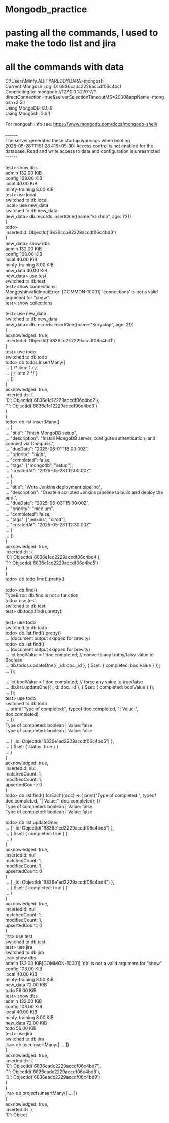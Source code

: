 # Mongodb_practice

# pasting all the commands, I used to make the todo list and jira


# all the commands with data



C:\Users\Minfy.ADITYAREDDYDARA&gt;mongosh<br>
Current Mongosh Log ID: 6836cadc2229accdf06c4bcf<br>
Connecting to:          mongodb://127.0.0.1:27017/?directConnection=true&amp;serverSelectionTimeoutMS=2000&amp;appName=mongosh+2.5.1<br>
Using MongoDB:          8.0.9<br>
Using Mongosh:          2.5.1<br>
<br>
For mongosh info see: https://www.mongodb.com/docs/mongodb-shell/<br>
<br>
------<br>
   The server generated these startup warnings when booting<br>
   2025-05-28T11:51:28.416+05:30: Access control is not enabled for the database. Read and write access to data and configuration is unrestricted<br>
------<br>
<br>
test&gt; show dbs<br>
admin           132.00 KiB<br>
config          108.00 KiB<br>
local            40.00 KiB<br>
minfy-training    8.00 KiB<br>
test&gt; use local<br>
switched to db local<br>
local&gt; use new_data<br>
switched to db new_data<br>
new_data&gt; db.records.insertOne({name:"krishna", age: 22})<br>
{<br>
todo&gt;<br>
  insertedId: ObjectId('6836ccb82229accdf06c4bd0')<br>
}<br>
new_data&gt; show dbs<br>
admin           132.00 KiB<br>
config          108.00 KiB<br>
local            40.00 KiB<br>
minfy-training    8.00 KiB<br>
new_data         40.00 KiB<br>
new_data&gt; use test<br>
switched to db test<br>
test&gt; show connections<br>
MongoshInvalidInputError: [COMMON-10001] 'connections' is not a valid argument for "show".<br>
test&gt; show collections<br>
<br>
test&gt; use new_data<br>
switched to db new_data<br>
new_data&gt; db.records.insertOne({name:"Suryatop", age: 21})<br>
{<br>
  acknowledged: true,<br>
  insertedId: ObjectId('6836cd2c2229accdf06c4bd1')<br>
}<br>
test&gt; use todo<br>
switched to db todo<br>
todo&gt; db.todos.insertMany([<br>
...   { /* item 1 */ },<br>
...   { /* item 2 */ }<br>
... ])<br>
{<br>
  acknowledged: true,<br>
  insertedIds: {<br>
    '0': ObjectId('6836e1c12229accdf06c4bd2'),<br>
    '1': ObjectId('6836e1c12229accdf06c4bd3')<br>
  }<br>
}<br>
todo&gt; db.list.insertMany([<br>
...   {<br>
...     "title": "Finish MongoDB setup",<br>
...     "description": "Install MongoDB server, configure authentication, and connect via Compass.",<br>
...     "dueDate": "2025-06-01T18:00:00Z",<br>
...     "priority": "high",<br>
...     "completed": false,<br>
...     "tags": ["mongodb", "setup"],<br>
...     "createdAt": "2025-05-28T12:00:00Z"<br>
...   },<br>
...   {<br>
...     "title": "Write Jenkins deployment pipeline",<br>
...     "description": "Create a scripted Jenkins pipeline to build and deploy the app.",<br>
...     "dueDate": "2025-06-03T15:00:00Z",<br>
...     "priority": "medium",<br>
...     "completed": false,<br>
...     "tags": ["jenkins", "ci/cd"],<br>
...     "createdAt": "2025-05-28T12:30:00Z"<br>
...   }<br>
... ])<br>
{<br>
  acknowledged: true,<br>
  insertedIds: {<br>
    '0': ObjectId('6836e1ed2229accdf06c4bd4'),<br>
    '1': ObjectId('6836e1ed2229accdf06c4bd5')<br>
  }<br>
}<br>
todo&gt; db.todo.find().pretty()<br>
<br>
todo&gt; db.find()<br>
TypeError: db.find is not a function<br>
todo&gt; use test<br>
switched to db test<br>
test&gt; db.todo.find().pretty()<br>
<br>
test&gt; use todo<br>
switched to db todo<br>
todo&gt; db.list.find().pretty()<br>
... (document output skipped for brevity)<br>
todo&gt; db.list.find()<br>
... (document output skipped for brevity)<br>
...     let boolValue = !!doc.completed; // converts any truthy/falsy value to Boolean<br>
...     db.todos.updateOne({ _id: doc._id }, { $set: { completed: boolValue } });<br>
... });<br>
<br>
...     let boolValue = !!doc.completed; // force any value to true/false<br>
...     db.list.updateOne({ _id: doc._id }, { $set: { completed: boolValue } });<br>
... });<br>
test&gt; use todo<br>
switched to db todo<br>
...     print("Type of completed:", typeof doc.completed, "| Value:", doc.completed)<br>
... })<br>
Type of completed: boolean | Value: false<br>
Type of completed: boolean | Value: false<br>
<br>
...   { _id: ObjectId("6836e1ed2229accdf06c4bd5") },<br>
...   { $set: { status: true } }<br>
... )<br>
{<br>
  acknowledged: true,<br>
  insertedId: null,<br>
  matchedCount: 1,<br>
  modifiedCount: 1,<br>
  upsertedCount: 0<br>
}<br>
todo&gt; db.list.find().forEach((doc) =&gt; { print("Type of completed:", typeof doc.completed, "| Value:", doc.completed); })<br>
Type of completed: boolean | Value: false<br>
Type of completed: boolean | Value: false<br>
<br>
todo&gt; db.list.updateOne(<br>
...   { _id: ObjectId("6836e1ed2229accdf06c4bd5") },<br>
...   { $set: { completed: true } }<br>
... )<br>
{<br>
  acknowledged: true,<br>
  insertedId: null,<br>
  matchedCount: 1,<br>
  modifiedCount: 1,<br>
  upsertedCount: 0<br>
}<br>
...   { _id: ObjectId("6836e1ed2229accdf06c4bd4") },<br>
...   { $set: { completed: true } }<br>
... )<br>
{<br>
  acknowledged: true,<br>
  insertedId: null,<br>
  matchedCount: 1,<br>
  modifiedCount: 1,<br>
  upsertedCount: 0<br>
}<br>
jira&gt; use test<br>
switched to db test<br>
test&gt; use jira<br>
switched to db jira<br>
jira&gt; show dbs<br>
admin           132.00 KiB[COMMON-10001] 'db' is not a valid argument for "show".<br>
config          108.00 KiB<br>
local            40.00 KiB<br>
minfy-training    8.00 KiB<br>
new_data         72.00 KiB<br>
todo             56.00 KiB<br>
test&gt; show dbs<br>
admin           132.00 KiB<br>
config          108.00 KiB<br>
local            40.00 KiB<br>
minfy-training    8.00 KiB<br>
new_data         72.00 KiB<br>
todo             56.00 KiB<br>
test&gt; use jira<br>
switched to db jira<br>
jira&gt; db.user.insertMany([ ... ])<br>
{<br>
  acknowledged: true,<br>
  insertedIds: {<br>
    '0': ObjectId('6836eadc2229accdf06c4bd7'),<br>
    '1': ObjectId('6836eadc2229accdf06c4bd8'),<br>
    '2': ObjectId('6836eadc2229accdf06c4bd9')<br>
  }<br>
}<br>
jira&gt; db.projects.insertMany([ ... ])<br>
{<br>
  acknowledged: true,<br>
  insertedIds: {<br>
    '0': Object






